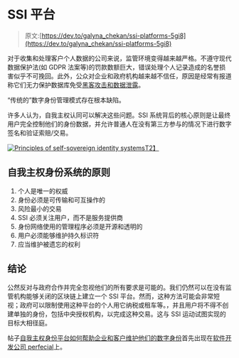 # SSI 平台

> 原文:[https://dev.to/galyna_chekan/ssi-platforms-5gi8](https://dev.to/galyna_chekan/ssi-platforms-5gi8)

对于收集和处理客户个人数据的公司来说，监管环境变得越来越严格。不遵守现代数据保护法(如 GDPR 法案等)的罚款数额巨大，错误处理个人记录造成的名誉损害似乎不可挽回。此外，公众对企业和政府机构越来越不信任，原因是经常有报道称它们无力保护数据库免受[黑客攻击和数据泄露](https://dev.to/blog/secure-outsourcing-how-to-protect-your-data-and-achieve-gdpr-compliance/)。

“传统的”数字身份管理模式存在根本缺陷。

许多人认为，自我主权认同可以解决这些问题。SSI 系统背后的核心原则是让最终用户完全控制他们的身份数据，并允许普通人在没有第三方参与的情况下进行数字签名和验证索赔/交易。

[![Principles of self-sovereign identity systems](../Images/b2c1b16995ce9b3d22183b3f14ff9ef3.png)T2】](https://res.cloudinary.com/practicaldev/image/fetch/s--jYO9c_QT--/c_limit%2Cf_auto%2Cfl_progressive%2Cq_auto%2Cw_880/http://perfectial.com/wp-content/uploads/2018/10/Principles-of-self-sovereign-identity-systems.jpg)

## 自我主权身份系统的原则

1.  个人是唯一的权威
2.  身份必须是可传输和可互操作的
3.  风险最小的交易
4.  SSI 必须关注用户，而不是服务提供商
5.  身份网络使用的管理程序必须是开源和透明的
6.  用户必须能够维护持久标识符
7.  应当维护被遗忘的权利

## 结论

公然反对与政府合作并完全忽视他们的所有要求是可能的。我们仍然可以在没有监管机构能够关闭的区块链上建立一个 SSI 平台。然而，这种方法可能会非常短视；政府可以限制使用这种平台的个人用它纳税或租车等。，并且用户将不得不创建单独的身份，包括中央授权机构，以完成这种交易。这与 SSI 运动试图实现的目标大相径庭。

帖子[自我主权身份平台如何帮助企业和客户维护他们的数字身份](https://perfectial.com/blog/self-sovereign-identity-platforms/)首先出现在[软件开发公司 perfecial](https://perfectial.com)上。
